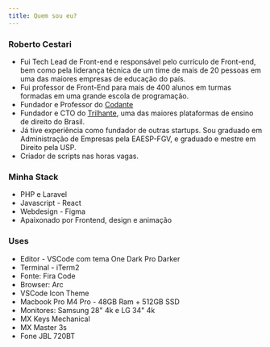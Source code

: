 ```yaml
---
title: Quem sou eu?
---
```


### Roberto Cestari

- Fui Tech Lead de Front-end e responsável pelo currículo de Front-end, bem como pela liderança técnica de um time de mais de 20 pessoas em uma das maiores empresas de educação do país.
- Fui professor de Front-End para mais de 400 alunos em turmas formadas em uma grande escola de programação.
- Fundador e Professor do [Codante](https://codante.io)
- Fundador e CTO do [Trilhante](https://trilhante.com.br), uma das maiores plataformas de ensino de direito do Brasil.
- Já tive experiência como fundador de outras startups. Sou graduado em Administração de Empresas pela EAESP-FGV, e graduado e mestre em Direito pela USP.
- Criador de scripts nas horas vagas.

### Minha Stack

- PHP e Laravel
- Javascript - React
- Webdesign - Figma
- Apaixonado por Frontend, design e animação
  
### Uses

- Editor - VSCode com tema One Dark Pro Darker
- Terminal - iTerm2
- Fonte: Fira Code
- Browser: Arc
- VSCode Icon Theme
- Macbook Pro M4 Pro - 48GB Ram + 512GB SSD
- Monitores: Samsung 28" 4k e LG 34" 4k
- MX Keys Mechanical
- MX Master 3s
- Fone JBL 720BT
